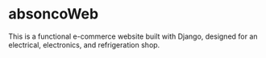 # absoncoWeb
This is a  functional e-commerce website built with Django, designed for an electrical, electronics, and refrigeration shop.
